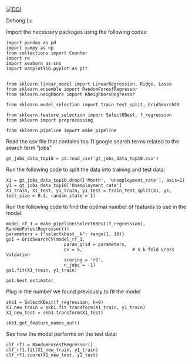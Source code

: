 [![DOI](https://zenodo.org/badge/484103277.svg)](https://zenodo.org/badge/latestdoi/484103277)

Dehong Lu

Import the necessary packages using the following codes:

```
import pandas as pd
import numpy as np
from collections import Counter
import re
import seaborn as sns
import matplotlib.pyplot as plt


from sklearn.linear_model import LinearRegression, Ridge, Lasso
from sklearn.ensemble import RandomForestRegressor
from sklearn.neighbors import KNeighborsRegressor

from sklearn.model_selection import train_test_split, GridSearchCV

from sklearn.feature_selection import SelectKBest, f_regression
from sklearn import preprocessing

from sklearn.pipeline import make_pipeline
```

Read the csv file that contains top 11 google search terms related to the search term "jobs"
```
gt_jobs_data_top10 = pd.read_csv('gt_jobs_data_top10.csv')
```

Run the following code to split the data into training and test data:
```
X1 = gt_jobs_data_top10.drop(['Month', 'Unemployment_rate'], axis=1)
y1 = gt_jobs_data_top10['Unemployment_rate']
X1_train, X1_test, y1_train, y1_test = train_test_split(X1, y1, test_size = 0.3, random_state = 1)
```

Run the following code to find the optimal number of features to use in the model: 
```
model_rf_1 = make_pipeline(SelectKBest(f_regression), RandomForestRegressor())
parameters = {"selectkbest__k": range(1, 10)}
gs1 = GridSearchCV(model_rf_1,
                      param_grid = parameters,
                      cv = 5,                   # 5 k-fold Cross Valdation
                      scoring = 'r2',     
                      n_jobs = -1)
gs1.fit(X1_train, y1_train)

gs1.best_estimator_
```

Plug in the number we found previously to fit the model 
```
skb1 = SelectKBest(f_regression, k=9)
X1_new_train = skb1.fit_transform(X1_train, y1_train)
X1_new_test = skb1.transform(X1_test)

skb1.get_feature_names_out()
```
See how the model performs on the test data:
```
clf_rf1 = RandomForestRegressor()
clf_rf1.fit(X1_new_train, y1_train)
clf_rf1.score(X1_new_test, y1_test)
```
